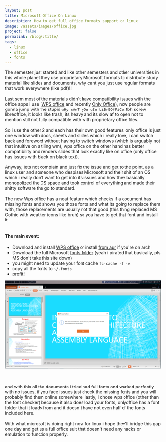 ```yaml
---
layout: post
title: Microsoft Office On Linux
description: How to get full office formats support on linux
image: /assets/images/office.jpg
project: false
permalink: /blog/:title/
tags:
  - linux
  - office
  - fonts
---
```


The semester just started and like other semesters and other universities in
this whole planet they use proprietary Microsoft formats to distribute study
material like slides and documents, why cant you just use regular formats that
work everywhere (like pdf)!! <br><br> Last sem most of the materials didn't have
compatibility issues with the office apps i use ([WPS office](https://www.wps.com/index.html) and recently [Only
Office](https://www.onlyoffice.com/)), now people are gonna jump with the stupid
`wHy cAnT yOu uSe LiBrEOfFiCe`, tbh screw libreoffice, it looks like trash,
its heavy and its slow af to open not to mention still not fully compatible with
with proprietary office files. <br><br> So i use the other 2 and each has their
own good features, only office is just one window with docs, sheets and slides
which i really love, i can switch back and foreword without having to switch
windows (which is arguably not that intuitive on a tiling wm), wps office on the
other hand has better compatibility and renders slides that look exactly like on
office (only office has issues with black on black text).<br><br> Anyway, lets
not complain and just fix the issue and get to the point, as a linux user and
someone who despises Microsoft and their shit of an OS which i really don't want
to get into its issues and how they basically monopolized the OS space and took
control of everything and made their shitty software the go to standard.
<br><br> The new Wps office has a neat feature which checks if a document has
missing fonts and shows you those fonts and what its going to replace them with,
those replacements are usually not that good (this thing replaced MS Gothic with
weather icons like bruh) so you have to get that font and install it.<br> <br>

#### The main event:

- Download and install [WPS office](https://www.wps.com/index.html) or install [from aur](https://aur.archlinux.org/packages/wps-office/) if you're on arch
- Download the full Microsoft [fonts folder](https://drive.google.com/open?id=1UlIQRj837nHI7FgqEjzFy7wctaiR9Z3F) (yeah i pirated that basically, pls MS don't take this site down)
- you might need to update your font cache `fc-cache -f -v`
- copy all the fonts to `~/.fonts`
- profit!

<img src="/assets/images/wps.png">
<br><br><br>

and with this all the documents i tried had full fonts and worked perfectly with
no issues, if you face issues just check the missing fonts and you will probably
find them online somewhere. lastly, i chose wps office (other than the font
checker) because it also does load your fonts, onlyoffice has a font folder that
it loads from and it doesn't have not even half of the fonts included
here.<br><br> With what microsoft is doing right now for linux i hope they'll
bridge this gap one day and get us a full office suit that doesn't need any
hacks or emulation to function properly.
